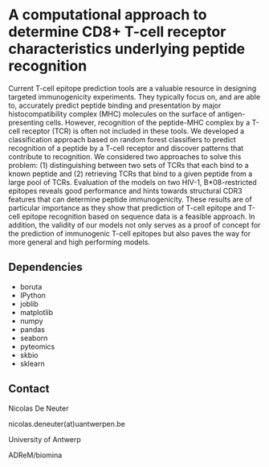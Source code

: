 A computational approach to determine CD8+ T-cell receptor characteristics underlying peptide recognition
=========================================================================================================

Current T-cell epitope prediction tools are a valuable resource in designing targeted immunogenicity experiments. They typically focus on, and are able to, accurately predict peptide binding and presentation by major histocompatibility complex (MHC) molecules on the surface of antigen-presenting cells. However, recognition of the peptide-MHC complex by a T-cell receptor (TCR) is often not included in these tools. We developed a classification approach based on random forest classifiers to predict recognition of a peptide by a T-cell receptor and discover patterns that contribute to recognition. We considered two approaches to solve this problem: (1) distinguishing between two sets of TCRs that each bind to a known peptide and (2) retrieving TCRs that bind to a given peptide from a large pool of TCRs. Evaluation of the models on two HIV-1, B*08-restricted epitopes reveals good performance and hints towards structural CDR3 features that can determine peptide immunogenicity. These results are of particular importance as they show that prediction of T-cell epitope and T-cell epitope recognition based on sequence data is a feasible approach. In addition, the validity of our models not only serves as a proof of concept for the prediction of immunogenic T-cell epitopes but also paves the way for more general and high performing models.

Dependencies
------------

* boruta
* IPython
* joblib
* matplotlib
* numpy
* pandas
* seaborn
* pyteomics
* skbio
* sklearn

Contact
-------

Nicolas De Neuter

nicolas.deneuter(at)uantwerpen.be

University of Antwerp

ADReM/biomina
